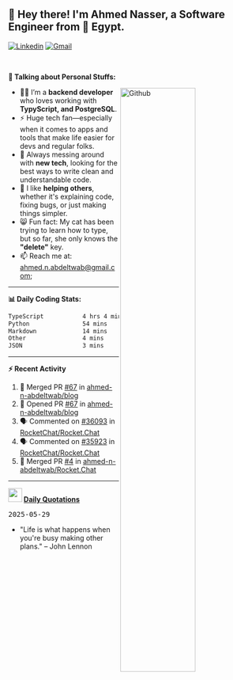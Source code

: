 <!-- Your title -->
## 👋 Hey there! I'm Ahmed Nasser, a Software Engineer from 🚀 Egypt.
<!-- Your badges
You can use the website to generate badges: https://shields.io/
-->

[![Linkedin](https://img.shields.io/badge/-LinkedIn-blue?style=flat&logo=Linkedin&logoColor=white)](https://www.linkedin.com/in/ahmed-n-abdeltwab/)
[![Gmail](https://img.shields.io/badge/-Gmail-c14438?style=flat&logo=Gmail&logoColor=white)](mailto:ahmed.n.abdeltwab+githubProfile1@gmail.com)

&nbsp;

<!-- Talking about you -->
**🚀 Talking about Personal Stuffs:**

<!-- Any image aligned to the right. Beware the width -->
<img width="55%" align="right" alt="Github" src="https://raw.githubusercontent.com/onimur/.github/master/.resources/git-header.svg" />

- 👨‍💻 I’m a **backend developer** who loves working with **TypyScript, and PostgreSQL**.  
- ⚡ Huge tech fan—especially when it comes to apps and tools that make life easier for devs and regular folks.  
- 🌱 Always messing around with **new tech**, looking for the best ways to write clean and understandable code.  
- 🤝 I like **helping others**, whether it's explaining code, fixing bugs, or just making things simpler.  
- 😸 Fun fact: My cat has been trying to learn how to type, but so far, she only knows the **"delete"** key.  
- 📫 Reach me at: [ahmed.n.abdeltwab@gmail.com](mailto:ahmed.n.abdeltwab+githubProfile2@gmail.com);

---

**📊 Daily Coding Stats:**
<!--START_SECTION:waka-->

```txt
TypeScript           4 hrs 4 mins    ██████████████████▓░░░░░░   74.61 %
Python               54 mins         ████▒░░░░░░░░░░░░░░░░░░░░   16.72 %
Markdown             14 mins         █░░░░░░░░░░░░░░░░░░░░░░░░   04.29 %
Other                4 mins          ▒░░░░░░░░░░░░░░░░░░░░░░░░   01.28 %
JSON                 3 mins          ▒░░░░░░░░░░░░░░░░░░░░░░░░   01.01 %
```

<!--END_SECTION:waka-->

---

**:zap: Recent Activity**

<!--START_SECTION:activity-->
1. 🎉 Merged PR [#67](https://github.com/ahmed-n-abdeltwab/blog/pull/67) in [ahmed-n-abdeltwab/blog](https://github.com/ahmed-n-abdeltwab/blog)
2. 💪 Opened PR [#67](https://github.com/ahmed-n-abdeltwab/blog/pull/67) in [ahmed-n-abdeltwab/blog](https://github.com/ahmed-n-abdeltwab/blog)
3. 🗣 Commented on [#36093](https://github.com/RocketChat/Rocket.Chat/pull/36093#issuecomment-2917251377) in [RocketChat/Rocket.Chat](https://github.com/RocketChat/Rocket.Chat)
4. 🗣 Commented on [#35923](https://github.com/RocketChat/Rocket.Chat/issues/35923#issuecomment-2917204876) in [RocketChat/Rocket.Chat](https://github.com/RocketChat/Rocket.Chat)
5. 🎉 Merged PR [#4](https://github.com/ahmed-n-abdeltwab/Rocket.Chat/pull/4) in [ahmed-n-abdeltwab/Rocket.Chat](https://github.com/ahmed-n-abdeltwab/Rocket.Chat)
<!--END_SECTION:activity-->



---

**<img src="https://emojis.slackmojis.com/emojis/images/1621024394/39092/cat-roll.gif?1621024394" width="28" /> <a href="https://github.com/ahmed-n-abdeltwab/ahmed-n-abdeltwab/blob/master/quotations.md"> Daily Quotations</a>**



<kbd>2025-05-29</kbd>

- "Life is what happens when you're busy making other plans." – John Lennon

<!-- Randomly taken from quotations.md -->
